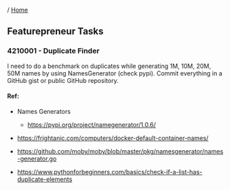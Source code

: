 / [Home](index.md)

## Featurepreneur Tasks



### 4210001 - Duplicate Finder

I need to do a benchmark on duplicates while generating 1M, 10M, 20M, 50M names by using NamesGenerator (check pypi). Commit everything in a GitHub gist or public GitHub repository.


#### Ref:
- Names Generators
    - https://pypi.org/project/namegenerator/1.0.6/

- https://frightanic.com/computers/docker-default-container-names/

- https://github.com/moby/moby/blob/master/pkg/namesgenerator/names-generator.go

- https://www.pythonforbeginners.com/basics/check-if-a-list-has-duplicate-elements






